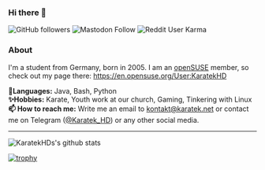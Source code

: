 ### Hi there 👋

![GitHub followers](https://img.shields.io/github/followers/KaratekHD?style=social)  ![Mastodon Follow](https://img.shields.io/mastodon/follow/1142198?domain=https%3A%2F%2Fmastodon.social&style=social)  ![Reddit User Karma](https://img.shields.io/reddit/user-karma/link/KaratekHD?label=u%2FKaratekHD&style=social)
### About

I'm a student from Germany, born in 2005. I am an [openSUSE](https://opensuse.org) member, so check out my page there: https://en.opensuse.org/User:KaratekHD

**🔭Languages:** Java, Bash, Python <br>
**✨Hobbies:** Karate, Youth work at our church, Gaming, Tinkering with Linux <br>
**📫 How to reach me:** Write me an email to [kontakt@karatek.net](mailto:kontakt@karatek.net) or contact me on Telegram ([@Karatek_HD](https://t.me/Karatek_HD)) or any other social media.<br>

-------------------------

![KaratekHDs's github stats](https://github-readme-stats.vercel.app/api?username=KaratekHD&show_icons=true)

<!--
**KaratekHD/KaratekHD** is a ✨ _special_ ✨ repository because its `README.md` (this file) appears on your GitHub profile.

Here are some ideas to get you started:

- 🔭 I’m currently working on ...
- 🌱 I’m currently learning ...
- 👯 I’m looking to collaborate on ...
- 🤔 I’m looking for help with ...
- 💬 Ask me about ...
- 📫 How to reach me: ...
- 😄 Pronouns: ...
- ⚡ Fun fact: ...
-->

[![trophy](https://github-profile-trophy.vercel.app/?username=KaratekHD)](https://github.com/ryo-ma/github-profile-trophy)
